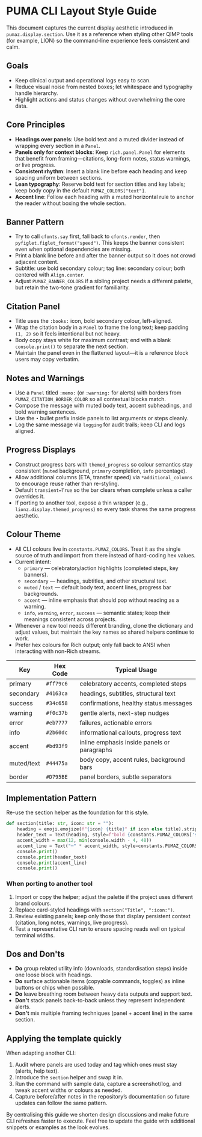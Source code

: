 # PUMA CLI Layout Style Guide

This document captures the current display aesthetic introduced in `pumaz.display.section`. Use it as a reference when styling other QIMP tools (for example, LION) so the command-line experience feels consistent and calm.

## Goals
- Keep clinical output and operational logs easy to scan.
- Reduce visual noise from nested boxes; let whitespace and typography handle hierarchy.
- Highlight actions and status changes without overwhelming the core data.

## Core Principles
- **Headings over panels**: Use bold text and a muted divider instead of wrapping every section in a `Panel`.
- **Panels only for context blocks**: Keep `rich.panel.Panel` for elements that benefit from framing—citations, long-form notes, status warnings, or live progress.
- **Consistent rhythm**: Insert a blank line before each heading and keep spacing uniform between sections.
- **Lean typography**: Reserve bold text for section titles and key labels; keep body copy in the default `PUMAZ_COLORS["text"]`.
- **Accent line**: Follow each heading with a muted horizontal rule to anchor the reader without boxing the whole section.

## Banner Pattern
- Try to call `cfonts.say` first, fall back to `cfonts.render`, then `pyfiglet.figlet_format("speed")`. This keeps the banner consistent even when optional dependencies are missing.
- Print a blank line before and after the banner output so it does not crowd adjacent content.
- Subtitle: use bold secondary colour; tag line: secondary colour; both centered with `Align.center`.
- Adjust `PUMAZ_BANNER_COLORS` if a sibling project needs a different palette, but retain the two-tone gradient for familiarity.

## Citation Panel
- Title uses the `:books:` icon, bold secondary colour, left-aligned.
- Wrap the citation body in a `Panel` to frame the long text; keep padding `(1, 2)` so it feels intentional but not heavy.
- Body copy stays white for maximum contrast; end with a blank `console.print()` to separate the next section.
- Maintain the panel even in the flattened layout—it is a reference block users may copy verbatim.

## Notes and Warnings
- Use a `Panel` titled `:memo:` (or `:warning:` for alerts) with borders from `PUMAZ_CITATION_BORDER_COLOR` so all contextual blocks match.
- Compose the message with muted body text, accent subheadings, and bold warning sentences.
- Use the ` • ` bullet prefix inside panels to list arguments or steps cleanly.
- Log the same message via `logging` for audit trails; keep CLI and logs aligned.

## Progress Displays
- Construct progress bars with `themed_progress` so colour semantics stay consistent (`muted` background, `primary` completion, `info` percentage).
- Allow additional columns (ETA, transfer speed) via `*additional_columns` to encourage reuse rather than re-styling.
- Default `transient=True` so the bar clears when complete unless a caller overrides it.
- If porting to another tool, expose a thin wrapper (e.g., `lionz.display.themed_progress`) so every task shares the same progress aesthetic.

## Colour Theme
- All CLI colours live in `constants.PUMAZ_COLORS`. Treat it as the single source of truth and import from there instead of hard-coding hex values.
- Current intent:
  - `primary` — celebratory/action highlights (completed steps, key banners).
  - `secondary` — headings, subtitles, and other structural text.
  - `muted` / `text` — default body text, accent lines, progress bar backgrounds.
  - `accent` — inline emphasis that should pop without reading as a warning.
  - `info`, `warning`, `error`, `success` — semantic states; keep their meanings consistent across projects.
- Whenever a new tool needs different branding, clone the dictionary and adjust values, but maintain the key names so shared helpers continue to work.
- Prefer hex colours for Rich output; only fall back to ANSI when interacting with non-Rich streams.

| Key        | Hex Code  | Typical Usage                              |
|------------|-----------|--------------------------------------------|
| primary    | `#ff79c6` | celebratory accents, completed steps       |
| secondary  | `#4163ca` | headings, subtitles, structural text       |
| success    | `#34c658` | confirmations, healthy status messages     |
| warning    | `#f0c37b` | gentle alerts, next-step nudges            |
| error      | `#eb7777` | failures, actionable errors                |
| info       | `#2b60dc` | informational callouts, progress text      |
| accent     | `#bd93f9` | inline emphasis inside panels or paragraphs|
| muted/text | `#44475a` | body copy, accent rules, background bars   |
| border     | `#D795BE` | panel borders, subtle separators           |

## Implementation Pattern
Re-use the section helper as the foundation for this style.

```python
def section(title: str, icon: str = ""):
    heading = emoji.emojize(f"{icon} {title}" if icon else title).strip()
    header_text = Text(heading, style=f"bold {constants.PUMAZ_COLORS['secondary']}", justify="left")
    accent_width = max(12, min(console.width - 4, 48))
    accent_line = Text("─" * accent_width, style=constants.PUMAZ_COLORS["muted"])
    console.print()
    console.print(header_text)
    console.print(accent_line)
    console.print()
```

### When porting to another tool
1. Import or copy the helper; adjust the palette if the project uses different brand colours.
2. Replace card-styled headings with `section("Title", ":icon:")`.
3. Review existing panels; keep only those that display persistent context (citation, long notes, warnings, live progress).
4. Test a representative CLI run to ensure spacing reads well on typical terminal widths.

## Dos and Don'ts
- **Do** group related utility info (downloads, standardisation steps) inside one loose block with headings.
- **Do** surface actionable items (copyable commands, toggles) as inline buttons or chips when possible.
- **Do** leave breathing room between heavy data outputs and support text.
- **Don't** stack panels back-to-back unless they represent independent alerts.
- **Don't** mix multiple framing techniques (panel + accent line) in the same section.

## Applying the template quickly
When adapting another CLI:
1. Audit where panels are used today and tag which ones must stay (alerts, help text).
2. Introduce the `section` helper and swap it in.
3. Run the command with sample data, capture a screenshot/log, and tweak accent widths or colours as needed.
4. Capture before/after notes in the repository’s documentation so future updates can follow the same pattern.

By centralising this guide we shorten design discussions and make future CLI refreshes faster to execute. Feel free to update the guide with additional snippets or examples as the look evolves.
